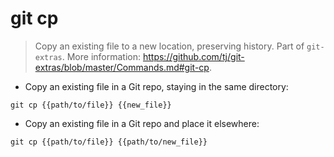 # git cp

> Copy an existing file to a new location, preserving history.
> Part of `git-extras`.
> More information: <https://github.com/tj/git-extras/blob/master/Commands.md#git-cp>.

- Copy an existing file in a Git repo, staying in the same directory:

`git cp {{path/to/file}} {{new_file}}`

- Copy an existing file in a Git repo and place it elsewhere:

`git cp {{path/to/file}} {{path/to/new_file}}`
